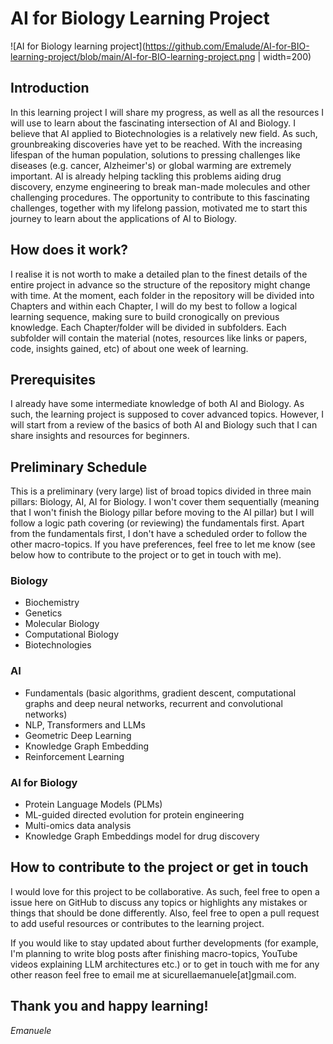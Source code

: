 # AI for Biology Learning Project

![AI for Biology learning project](https://github.com/Emalude/AI-for-BIO-learning-project/blob/main/AI-for-BIO-learning-project.png | width=200)

## Introduction

In this learning project I will share my progress, as well as all the resources I will use to learn about the fascinating intersection of AI and Biology.
I believe that AI applied to Biotechnologies is a relatively new field. As such, grounbreaking discoveries have yet to be reached.
With the increasing lifespan of the human population, solutions to pressing challenges like diseases (e.g. cancer, Alzheimer's) or global warming are extremely important.
AI is already helping tackling this problems aiding drug discovery, enzyme engineering to break man-made molecules and other challenging procedures.
The opportunity to contribute to this fascinating challenges, together with my lifelong passion, motivated me to start this journey to learn about the applications of AI to Biology.

## How does it work?

I realise it is not worth to make a detailed plan to the finest details of the entire project in advance so the structure of the repository might change with time. At the moment, each folder in the repository will be divided into Chapters and within each Chapter, I will do my best to follow a logical learning sequence, making sure to build cronogically on previous knowledge. Each Chapter/folder will be divided in subfolders. Each subfolder will contain the material (notes, resources like links or papers, code, insights gained, etc) of about one week of learning.

## Prerequisites

I already have some intermediate knowledge of both AI and Biology. As such, the learning project is supposed to cover advanced topics. However, I will start from a review of the basics of both AI and Biology such that I can share insights and resources for beginners.

## Preliminary Schedule

This is a preliminary (very large) list of broad topics divided in three main pillars: Biology, AI, AI for Biology. I won't cover them sequentially (meaning that I won't finish the Biology pillar before moving to the AI pillar) but I will follow a logic path covering (or reviewing) the fundamentals first. Apart from the fundamentals first, I don't have a scheduled order to follow the other macro-topics. If you have preferences, feel free to let me know (see below how to contribute to the project or to get in touch with me).

### Biology
- Biochemistry
- Genetics
- Molecular Biology
- Computational Biology
- Biotechnologies

### AI
- Fundamentals (basic algorithms, gradient descent, computational graphs and deep neural networks, recurrent and convolutional networks)
- NLP, Transformers and LLMs
- Geometric Deep Learning
- Knowledge Graph Embedding
- Reinforcement Learning

### AI for Biology
- Protein Language Models (PLMs)
- ML-guided directed evolution for protein engineering
- Multi-omics data analysis
- Knowledge Graph Embeddings model for drug discovery

## How to contribute to the project or get in touch

I would love for this project to be collaborative. As such, feel free to open a issue here on GitHub to discuss any topics or highlights any mistakes or things that should be done differently. Also, feel free to open a pull request to add useful resources or contributes to the learning project.

If you would like to stay updated about further developments (for example, I'm planning to write blog posts after finishing macro-topics, YouTube videos explaining LLM architectures etc.) or to get in touch with me for any other reason feel free to email me at sicurellaemanuele[at]gmail.com.

## Thank you and happy learning!
_Emanuele_
